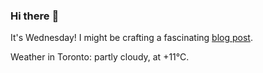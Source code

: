 ### Hi there :wave:

It's Wednesday! I might be crafting a fascinating [blog post](https://benjaminwuethrich.dev).

Weather in Toronto: partly cloudy, at +11°C.
